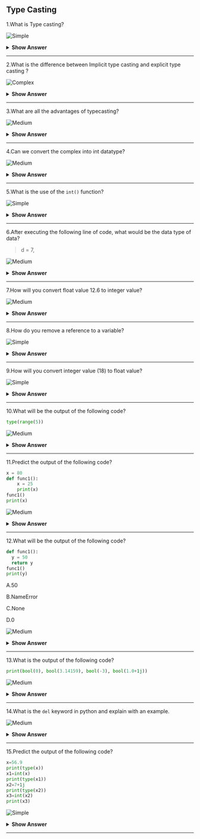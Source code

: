 ## Type Casting

1.What is Type casting?

![Simple](https://raw.githubusercontent.com/revaturelabs/interviewquestions/aef8eff919a3b083089641381ed9a9101ed21fba/ComplexityTags/simple%20(2).svg)

<details markdown="1"><summary> <b>Show Answer</b> </summary>
  
> In python type casting is a method to change the variables/values declared in a certain data type into a different data type to match the operation required to be performed by the code snippet.
The type casting process's execution can be performed by using two different types of type casting,
1)Implicit type casting
2)Explicit type casting
  
  </details>
  
  ---

2.What is the difference between Implicit type casting and explicit type casting ?

![Complex](https://github.com/revaturelabs/interviewquestions/blob/dev/ComplexityTags/Complex%20(2).svg)

<details markdown="1"><summary> <b>Show Answer</b> </summary>
  
> Implicit casting doesn't require a casting operator. Implicit Type Conversion is automatically performed by the Python interpreter. Python avoids the loss of data in Implicit Type Conversion. Explicit type casting is performed by the programmer. Explicit Type Conversion is also called Type Casting, the data types of objects are converted using predefined functions by the user.

</details>

---

3.What are all the advantages of typecasting?

![Medium](https://raw.githubusercontent.com/revaturelabs/interviewquestions/aef8eff919a3b083089641381ed9a9101ed21fba/ComplexityTags/Medium%20(2).svg)

<details markdown="1"><summary> <b>Show Answer</b> </summary>
  
 > - Python provides the loss of data implicit type conversion.
 > - In python automatically converts one data type to another data type. This process doesn't need any user involvement, python promotes the conversion of lower data types.
 > - For example, integer to higher data type says float to avoid data loss. This type of conversion or type of casting is called UpCasting.
  
  </details>
  
  ---

4.Can we convert the complex into int datatype?

![Medium](https://raw.githubusercontent.com/revaturelabs/interviewquestions/aef8eff919a3b083089641381ed9a9101ed21fba/ComplexityTags/Medium%20(2).svg)

<details markdown="1"><summary> <b>Show Answer</b> </summary>
  
  > No, we can't.  
  > We can convert any type to int type, but we cannot perform complex to int type.
  
  </details>
  
  ---
  
5.What is the use of the `int()` function?

![Simple](https://raw.githubusercontent.com/revaturelabs/interviewquestions/aef8eff919a3b083089641381ed9a9101ed21fba/ComplexityTags/simple%20(2).svg)

<details markdown="1"><summary> <b>Show Answer</b> </summary>
  
>  The `int()` function converts a string, hexadecimal, binary,octal and float to int. If the argument is a floating point, the conversion truncates the number. If the argument is outside the integer range, It converts the number into a long type.

  </details>
  
  ---
  
6.After executing the following line of code, what would be the data type of data?

> d = 7,

![Medium](https://raw.githubusercontent.com/revaturelabs/interviewquestions/aef8eff919a3b083089641381ed9a9101ed21fba/ComplexityTags/Medium%20(2).svg)

<details markdown="1"><summary> <b>Show Answer</b> </summary>
  
> The data type of d is tuple. Because python tuple does not need brackets/parentheses, if there is more than one element, tuples need a comma to distinguish from a numeric data element.

</details>

---

7.How will you convert float value 12.6 to integer value?

![Medium](https://raw.githubusercontent.com/revaturelabs/interviewquestions/aef8eff919a3b083089641381ed9a9101ed21fba/ComplexityTags/Medium%20(2).svg)

<details markdown="1"><summary> <b>Show Answer</b> </summary>
  
>  Float value can be converted to an integer value by calling the `int()` function.
  
**Example**:
  
```python  
a=7.5
print(type(a))
a1=int(a)
print(type(a1))
```
**Output**:
  
<class 'float'>
<class 'int'>
  
<details markdown="1"><summary> <b>Explanation</b> </summary> 
  
> In python `int()` function is used to convert a float value into integer.
  
</details>
</details>
  
  ---

8.How do you remove a reference to a variable?
  
![Simple](https://raw.githubusercontent.com/revaturelabs/interviewquestions/aef8eff919a3b083089641381ed9a9101ed21fba/ComplexityTags/simple%20(2).svg)

<details markdown="1"><summary> <b>Show Answer</b> </summary>
  <blockquote markdown="1">
  
 - You can delete a reference to an object using the `del` keyword.
  
**Example**:
  
```python
a=8
print(a)
del(a)
print(a)
```
  
**Output**:
  
8
  
Traceback (most recent call last):
  
File "<string>", line 21, in <module>
  
NameError: name 'a' is not defined
    
  </details>
  
  ---
  
9.How will you convert integer value (18) to float value?
    
![Simple](https://raw.githubusercontent.com/revaturelabs/interviewquestions/aef8eff919a3b083089641381ed9a9101ed21fba/ComplexityTags/simple%20(2).svg)

<details markdown="1"><summary> <b>Show Answer</b> </summary>
  
> Integer value can be converted to a Float value by calling the `float()` function.
  
**Example**:

  ```python
a=107
print(type(a))
a1=float(a)
print(type(a1))
 ```
  
**Output**: 
 
<class 'int'>
<class 'float'>
  
  </details>
  
  ---

10.What will be the output of the following code?

```python  
type(range(5))
```

  ![Medium](https://raw.githubusercontent.com/revaturelabs/interviewquestions/aef8eff919a3b083089641381ed9a9101ed21fba/ComplexityTags/Medium%20(2).svg)
  
<details markdown="1"><summary> <b>Show Answer</b> </summary>
  
> The above program will return the data type as `range()`. 
  
<details markdown="1"><summary> <b>Explanation</b> </summary>
  
> In Python 3, the `range()`  function returns range object, not list.
  
  </details>
  </details>
  
  ---

11.Predict the output of the following code?

```python  
x = 80
def func1():
    x = 25
    print(x)
func1()
print(x)
```

![Medium](https://raw.githubusercontent.com/revaturelabs/interviewquestions/aef8eff919a3b083089641381ed9a9101ed21fba/ComplexityTags/Medium%20(2).svg)
  
<details markdown="1"><summary> <b>Show Answer</b> </summary>
  
<blockquote markdown="1">
  
**Output**:
  
25
  
80
  
<details markdown="1"><summary> <b>Explanation</b> </summary>
  
A variable declared outside of all functions has a GLOBAL SCOPE. Thus, it is accessible throughout the file. And variable declared inside a function is a local variable whose scope is limited to its function.
  
</details>   
</details>
  
  ---

12.What will be the output of the following code?
  
  ```python
def func1():
    y = 50
    return y
func1()
print(y)
```
  
 A.50
  
 B.NameError
  
 C.None
  
 D.0
  
![Medium](https://raw.githubusercontent.com/revaturelabs/interviewquestions/aef8eff919a3b083089641381ed9a9101ed21fba/ComplexityTags/Medium%20(2).svg)

<details markdown="1"><summary> <b>Show Answer</b> </summary>
  
> `NameError`
  
<details markdown="1"><summary> <b>Explanation</b> </summary>
  
> You will get an error as `NameError: name 'y' is not defined`. To access the function’s return value we must accept it using an assignment operator like this.
  
```python
def myfunc():
    y = 50
    return y
x = myfunc()
print(y)
```
  
  </details>
  
  </details>
  
  ---
  
13.What is the output of the following code?
  
```python
print(bool(0), bool(3.14159), bool(-3), bool(1.0+1j))
```
  
 ![Medium](https://raw.githubusercontent.com/revaturelabs/interviewquestions/aef8eff919a3b083089641381ed9a9101ed21fba/ComplexityTags/Medium%20(2).svg) 
  
<details markdown="1"><summary> <b>Show Answer</b> </summary>
  
> False True True True
  
<details markdown="1"><summary> <b>Explanation</b> </summary>
  
> - If we pass zero values to bool() constructor, it will treat it as zero.
> - Any non-zero value is boolean True.
  
  </details>
  </details>
  
  ---

14.What is the `del` keyword in python and explain with an example.
  
![Medium](https://raw.githubusercontent.com/revaturelabs/interviewquestions/aef8eff919a3b083089641381ed9a9101ed21fba/ComplexityTags/Medium%20(2).svg)
  
<details markdown="1"><summary> <b>Show Answer</b> </summary>
  
> `del` keyword is used to delete objects in python.
> You can delete a reference to an object using the del keyword.
  
**Example**:
  
```python  
a=8
print(a)
del(a)
print(a)
```
  
**Output**:
8
Traceback (most recent call last):
  File "<string>", line 21, in <module>
NameError: name 'a' is not defined
  
</details>

---
  
15.Predict the output of the following code?
  
```python  
x=56.9
print(type(x))
x1=int(x)
print(type(x1))
x2=7+1j
print(type(x2))
x3=int(x2)
print(x3)
```
 
![Simple](https://raw.githubusercontent.com/revaturelabs/interviewquestions/aef8eff919a3b083089641381ed9a9101ed21fba/ComplexityTags/simple%20(2).svg)
  
<details markdown="1"><summary> <b>Show Answer</b> </summary>
  <blockquote markdown="1">
  
<class 'float'>
<class 'int'>
<class 'complex'>
TypeError: can't convert complex to int
  
<details markdown="1"><summary> <b>Explanation</b> </summary>
  
  - It will be printing the type of x variable.
  - It will convert float to integer.
  - In line 6 it's converting complex to an integer. But, it will throw a type error because we can't able to convert the complex into integers.
  
  </blockquote>
  </details>
  </details>
  
  ---

